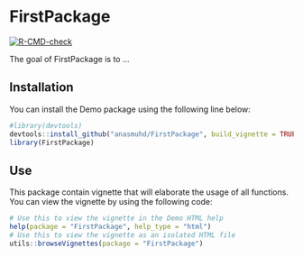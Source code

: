 
# FirstPackage

<!-- badges: start -->
[![R-CMD-check](https://github.com/anasmuhd/FirstPackage/workflows/R-CMD-check/badge.svg)](https://github.com/anasmuhd/FirstPackage/actions)
<!-- badges: end -->

The goal of FirstPackage is to ...

## Installation

You can install the Demo package using the following line below:


``` r
#library(devtools)
devtools::install_github("anasmuhd/FirstPackage", build_vignette = TRUE, build_opts = c())
library(FirstPackage)
```

## Use

This package contain vignette that will elaborate the usage of all functions.
You can view the vignette by using the following code:

``` r
# Use this to view the vignette in the Demo HTML help
help(package = "FirstPackage", help_type = "html")
# Use this to view the vignette as an isolated HTML file
utils::browseVignettes(package = "FirstPackage")
```

